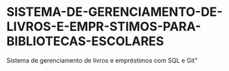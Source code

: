 # SISTEMA-DE-GERENCIAMENTO-DE-LIVROS-E-EMPR-STIMOS-PARA-BIBLIOTECAS-ESCOLARES
Sistema de gerenciamento de livros e empréstimos com SQL e Git"
